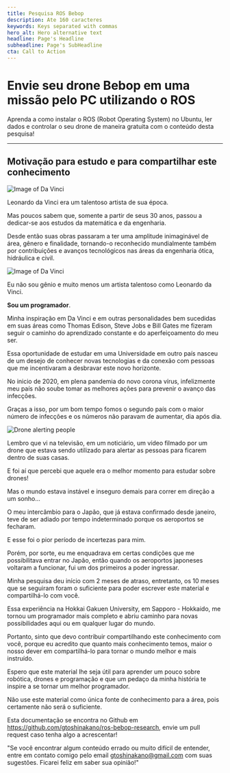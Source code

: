 ```yaml
---
title: Pesquisa ROS Bebop
description: Ate 160 caracteres
keywords: Keys separated with commas
hero_alt: Hero alternative text
headline: Page's Headline
subheadline: Page's SubHeadline
cta: Call to Action
---
```

# Envie seu drone Bebop em uma missão pelo PC utilizando o ROS

Aprenda a como instalar o ROS (Robot Operating System) no Ubuntu, ler dados e controlar o seu drone de maneira gratuita com o conteúdo desta pesquisa!

---
## Motivação para estudo e para compartilhar este conhecimento

![Image of Da Vinci](static/images/da-vinci-fly.jpg '{"float":"right"}')

Leonardo da Vinci era um talentoso artista de sua época. 

Mas poucos sabem que, somente a partir de seus 30 anos, passou a dedicar-se aos estudos da matemática e da engenharia. 

Desde então suas obras passaram a ter uma amplitude inimaginável de área, gênero e finalidade, tornando-o reconhecido mundialmente também por contribuições e avanços tecnológicos nas áreas da engenharia ótica, hidráulica e civil.

![Image of Da Vinci](static/images/da-vinci.jpg '{"float":"left"}')

Eu não sou gênio e muito menos um artista talentoso como Leonardo da Vinci.

__Sou um programador__. 


Minha inspiração em Da Vinci e em outras personalidades bem sucedidas em suas áreas como Thomas Edison, Steve Jobs e Bill Gates me fizeram seguir o caminho do aprendizado constante e do aperfeiçoamento do meu ser.

Essa oportunidade de estudar em uma Universidade em outro país nasceu de um desejo de conhecer novas tecnologias e da conexão com pessoas que me incentivaram a desbravar este novo horizonte.

No inicio de 2020, em plena pandemia do novo corona vírus, infelizmente meu país não soube tomar as melhores ações para prevenir o avanço das infecções.

Graças a isso, por um bom tempo fomos o segundo país com o maior número de infecções e os números não paravam de aumentar, dia após dia.

![Drone alerting people](static/images/drone-cov-alert.gif '{"maxWidth" :"100%", "float": "right"}')

Lembro que vi na televisão, em um noticiário, um vídeo filmado por um drone que estava sendo utilizado para alertar as pessoas para ficarem dentro de suas casas.

E foi aí que percebi que aquele era o melhor momento para estudar sobre drones!

Mas o mundo estava instável e inseguro demais para correr em direção a um sonho...

O meu intercâmbio para o Japão, que já estava confirmado desde janeiro, teve de ser adiado por tempo indeterminado porque os aeroportos se fecharam.

E esse foi o pior período de incertezas para mim.

Porém, por sorte, eu me enquadrava em certas condições que me possibilitava entrar no Japão, então quando os aeroportos japoneses voltaram a funcionar, fui um dos primeiros a poder ingressar.

Minha pesquisa deu início com 2 meses de atraso, entretanto, os 10 meses que se seguiram foram o suficiente para poder escrever este material e compartilhá-lo com você.

Essa experiência na Hokkai Gakuen University, em Sapporo - Hokkaido, me tornou um programador mais completo e abriu caminho para novas possibilidades aqui ou em qualquer lugar do mundo.

Portanto, sinto que devo contribuir compartilhando este conhecimento com você, porque eu acredito que quanto mais conhecimento temos, maior o nosso dever em compartilhá-lo para tornar o mundo melhor e mais instruído.

Espero que este material lhe seja útil para aprender um pouco sobre robótica, drones e programação e que um pedaço da minha história te inspire a se tornar um melhor programador. 

Não use este material como única fonte de conhecimento para a área, pois certamente não será o suficiente. 

Esta documentação se encontra no Github em https://github.com/gtoshinakano/ros-bebop-research, envie um pull request caso tenha algo a acrescentar!

"Se você encontrar algum conteúdo errado ou muito difícil de entender, entre em contato comigo pelo email gtoshinakano@gmail.com com suas sugestões. Ficarei feliz em saber sua opinião!"

